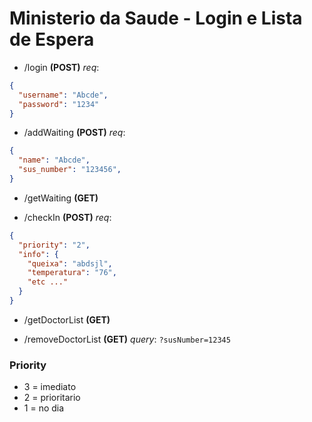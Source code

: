 # Ministerio da Saude - Login e Lista de Espera
* /login **(POST)**
_req_:
```json
{
  "username": "Abcde",
  "password": "1234"
}
```
* /addWaiting **(POST)**
_req_:
```json
{
  "name": "Abcde",
  "sus_number": "123456",
}
```
* /getWaiting **(GET)**

* /checkIn **(POST)**
_req_:
```json
{
  "priority": "2",
  "info": {
    "queixa": "abdsjl",
    "temperatura": "76",
    "etc ..."
  }
}
```

* /getDoctorList **(GET)**

* /removeDoctorList **(GET)**
_query_: `?susNumber=12345`

### Priority
* 3 = imediato
* 2 = prioritario
* 1 = no dia
